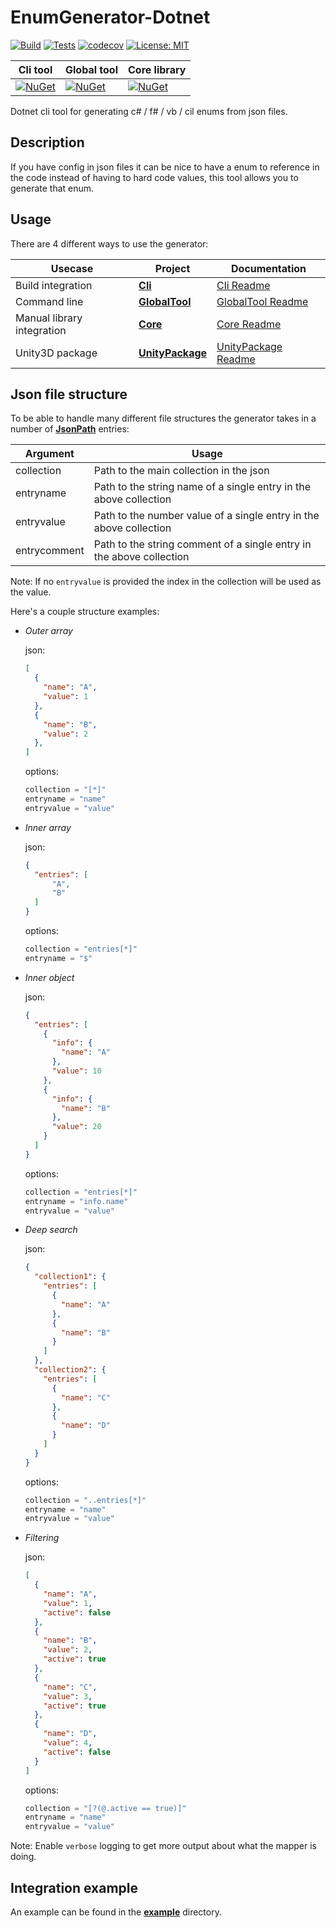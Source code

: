 # EnumGenerator-Dotnet

[![Build](https://img.shields.io/azure-devops/build/bastian-blokland/EnumGenerator/5/master.svg)](https://dev.azure.com/bastian-blokland/EnumGenerator/_build/latest?definitionId=5&branchName=master)
[![Tests](https://img.shields.io/azure-devops/tests/bastian-blokland/EnumGenerator/5/master.svg)](https://dev.azure.com/bastian-blokland/EnumGenerator/_build/latest?definitionId=5&branchName=master)
[![codecov](https://codecov.io/gh/BastianBlokland/enum-generator-dotnet/branch/master/graph/badge.svg)](https://codecov.io/gh/BastianBlokland/enum-generator-dotnet)
[![License: MIT](https://img.shields.io/badge/License-MIT-blue.svg)](LICENSE)

| Cli tool | Global tool | Core library |
|----------|-------------|--------------|
| [![NuGet](https://img.shields.io/nuget/v/EnumGenerator.Cli.svg)](https://www.nuget.org/packages/EnumGenerator.Cli/) | [![NuGet](https://img.shields.io/nuget/v/EnumGenerator.GlobalTool.svg)](https://www.nuget.org/packages/EnumGenerator.GlobalTool/) | [![NuGet](https://img.shields.io/nuget/v/EnumGenerator.Core.svg)](https://www.nuget.org/packages/EnumGenerator.Core/) |

Dotnet cli tool for generating c# / f# / vb / cil enums from json files.

## Description
If you have config in json files it can be nice to have a enum to reference in the code instead of
having to hard code values, this tool allows you to generate that enum.

## Usage
There are 4 different ways to use the generator:

| Usecase | Project | Documentation |
|---------|---------|---------------|
| Build integration | [**Cli**](https://www.nuget.org/packages/EnumGenerator.Cli/) | [Cli Readme](https://github.com/BastianBlokland/enum-generator-dotnet/tree/master/src/EnumGenerator.Cli/readme.md) |
| Command line | [**GlobalTool**](https://www.nuget.org/packages/EnumGenerator.GlobalTool/) | [GlobalTool Readme](https://github.com/BastianBlokland/enum-generator-dotnet/tree/master/src/EnumGenerator.GlobalTool/readme.md) |
| Manual library integration | [**Core**](https://www.nuget.org/packages/EnumGenerator.Core/) | [Core Readme](https://github.com/BastianBlokland/enum-generator-dotnet/tree/master/src/EnumGenerator.Core/readme.md) |
| Unity3D package | [**UnityPackage**](https://github.com/BastianBlokland/enum-generator-unity) | [UnityPackage Readme](https://github.com/BastianBlokland/enum-generator-unity/blob/master/README.md) |

## Json file structure
To be able to handle many different file structures the generator takes in a number of [**JsonPath**](https://goessner.net/articles/JsonPath/) entries:

| Argument | Usage |
|----------|-------|
| collection | Path to the main collection in the json |
| entryname | Path to the string name of a single entry in the above collection |
| entryvalue | Path to the number value of a single entry in the above collection |
| entrycomment | Path to the string comment of a single entry in the above collection |

Note: If no `entryvalue` is provided the index in the collection will be used as the value.

Here's a couple structure examples:
* *Outer array*

  json:
  ```json
  [
    {
      "name": "A",
      "value": 1
    },
    {
      "name": "B",
      "value": 2
    },
  ]
  ```
  options:
  ```javascript
  collection = "[*]"
  entryname = "name"
  entryvalue = "value"
  ```

* *Inner array*

  json:
  ```json
  {
    "entries": [
        "A",
        "B"
    ]
  }
  ```
  options:
  ```javascript
  collection = "entries[*]"
  entryname = "$"
  ```

* *Inner object*

  json:
  ```json
  {
    "entries": [
      {
        "info": {
          "name": "A"
        },
        "value": 10
      },
      {
        "info": {
          "name": "B"
        },
        "value": 20
      }
    ]
  }
  ```
  options:
  ```javascript
  collection = "entries[*]"
  entryname = "info.name"
  entryvalue = "value"
  ```
* *Deep search*

  json:
  ```json
  {
    "collection1": {
      "entries": [
        {
          "name": "A"
        },
        {
          "name": "B"
        }
      ]
    },
    "collection2": {
      "entries": [
        {
          "name": "C"
        },
        {
          "name": "D"
        }
      ]
    }
  }
  ```
  options:
  ```javascript
  collection = "..entries[*]"
  entryname = "name"
  entryvalue = "value"
  ```

* *Filtering*

  json:
  ```json
  [
    {
      "name": "A",
      "value": 1,
      "active": false
    },
    {
      "name": "B",
      "value": 2,
      "active": true
    },
    {
      "name": "C",
      "value": 3,
      "active": true
    },
    {
      "name": "D",
      "value": 4,
      "active": false
    }
  ]
  ```
  options:
  ```javascript
  collection = "[?(@.active == true)]"
  entryname = "name"
  entryvalue = "value"
  ```

Note: Enable `verbose` logging to get more output about what the mapper is doing.

## Integration example
An example can be found in the [**example**](https://github.com/BastianBlokland/enum-generator-dotnet/tree/master/example) directory.
